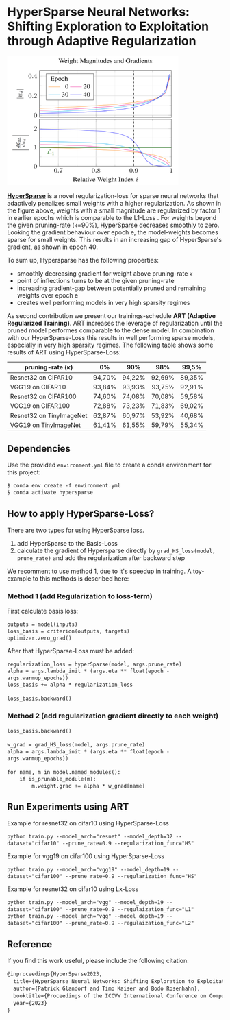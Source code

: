 
# HyperSparse Neural Networks: Shifting Exploration to Exploitation through Adaptive Regularization 

<img src="fig/HyperSparseGradient.png"  width="400" height="300">


<b>[HyperSparse](https://arxiv.org/pdf/2308.07163)</b> is a novel regularization-loss for sparse neural networks that adaptively penalizes small weights with a higher regularization.
As shown in the figure above, weights with a small magnitude are regularized by factor 1 in earlier epochs which is comparable to the L1-Loss .
For weights beyond the given pruning-rate (&kappa;=90%), HyperSparse decreases smoothly to zero.
Looking the gradient behaviour over epoch e, the model-weights becomes sparse for small weights.
This results in an increasing gap of HyperSparse's gradient, as shown in epoch 40.

To sum up, Hypersparse has the following properties:
- smoothly decreasing gradient for weight above pruning-rate &kappa;
- point of inflections turns to be at the given pruning-rate 
- increasing gradient-gap between potentially pruned and remaining weights over epoch e
- creates well performing models in very high sparsity regimes 


As second contribution we present our trainings-schedule <b>ART (Adaptive Regularized Training)</b>.
ART increases the leverage of regularization until the pruned model performes comparable to the dense model.
In combination with our HyperSparse-Loss this results in well performing sparse models, especially in very high sparsity regimes.
The following table shows some results of ART using HyperSparse-Loss:

 | pruning-rate (&kappa;)   |   0%   |  90%   |  98%   | 99,5%  |
 |--------------------------|:------:|:------:|:------:|:------:|
 | Resnet32 on CIFAR10      | 94,70% | 94,22% | 92,69% | 89,35% | 
 | VGG19    on CIFAR10      | 93,84% | 93,93% | 93,75½ | 92,91% | 
 | Resnet32 on CIFAR100     | 74,60% | 74,08% | 70,08% | 59,58% | 
 | VGG19    on CIFAR100     | 72,88% | 73,23% | 71,83% | 69,02% | 
 | Resnet32 on TinyImageNet | 62,87% | 60,97% | 53,92% | 40,68% | 
 | VGG19    on TinyImageNet | 61,41% | 61,55% | 59,79% | 55,34% |




## Dependencies
Use the provided `environment.yml` file to create a conda environment for this project: 

```
$ conda env create -f environment.yml
$ conda activate hypersparse
```

## How to apply HyperSparse-Loss?

There are two types for using HyperSparse loss. 
1. add HyperSparse to the Basis-Loss
2. calculate the gradient of Hypersparse directly by `grad_HS_loss(model, prune_rate)` and add the regularization after backward step 

We recomment to use method 1, due to it's speedup in training.
A toy-example to this methods is described here:

### Method 1 (add Regularization to loss-term)
First calculate basis loss:
```
outputs = model(inputs)
loss_basis = criterion(outputs, targets)
optimizer.zero_grad()
```

After that HyperSparse-Loss must be added:
```
regularization_loss = hyperSparse(model, args.prune_rate)
alpha = args.lambda_init * (args.eta ** float(epoch - args.warmup_epochs))
loss_basis += alpha * regularization_loss

loss_basis.backward()
```

### Method 2 (add regularization gradient directly to each weight)

```
loss_basis.backward()

w_grad = grad_HS_loss(model, args.prune_rate)
alpha = args.lambda_init * (args.eta ** float(epoch - args.warmup_epochs))

for name, m in model.named_modules():
    if is_prunable_module(m):
        m.weight.grad += alpha * w_grad[name]
```

## Run Experiments using ART

Example for resnet32 on cifar10 using HyperSparse-Loss 

```
python train.py --model_arch="resnet" --model_depth=32 --dataset="cifar10" --prune_rate=0.9 --regularization_func="HS"
```

Example for vgg19 on cifar100 using HyperSparse-Loss 

```
python train.py --model_arch="vgg19" --model_depth=19 --dataset="cifar100" --prune_rate=0.9 --regularization_func="HS"
```

Example for resnet32 on cifar10 using Lx-Loss 

```
python train.py --model_arch="vgg" --model_depth=19 --dataset="cifar100" --prune_rate=0.9 --regulaization_func="L1"
python train.py --model_arch="vgg" --model_depth=19 --dataset="cifar100" --prune_rate=0.9 --regulaization_func="L2"
```


## Reference

If you find this work useful, please include the following citation:

```latex
@inproceedings{HyperSparse2023,
  title={HyperSparse Neural Networks: Shifting Exploration to Exploitation through Adaptive Regularization},
  author={Patrick Glandorf and Timo Kaiser and Bodo Rosenhahn},
  booktitle={Proceedings of the ICCVW International Conference on Computer Vision Workshop 2023},
  year={2023}
}
```